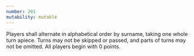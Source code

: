 ```yaml
---
number: 201
mutability: mutable
---
```


Players shall alternate in alphabetical order by surname, taking one whole turn apiece. Turns may not be skipped or passed, and parts of turns may not be omitted. All players begin with 0 points.
